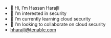 - 👋 Hi, I’m Hassan Harajli
- 👀 I’m interested in security
- 🌱 I’m currently learning cloud security
- 💞️ I’m looking to collaborate on cloud security
- hharajli@tenable.com

<!---
Harajli/Harajli is a ✨ special ✨ repository because its `README.md` (this file) appears on your GitHub profile.
You can click the Preview link to take a look at your changes.
--->
